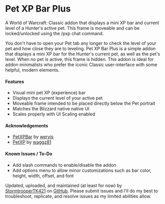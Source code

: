 # Pet XP Bar Plus
A World of Warcraft: Classic addon that displays a mini XP bar and current level of a Hunter's active pet. This frame is moveable and can be locked/unlocked using the /pxp chat command.

You don't have to open your Pet tab any longer to check the level of your pet and how close they are to leveling. Pet XP Bar Plus is a simple addon that displays a mini XP bar for the Hunter's current pet, as well as the pet's level. When no pet is active, this frame is hidden. This addon is ideal for addon minimalists who prefer the iconic Classic user-interface with some helpful, modern elements.

<h4>Features</h4>

- Visual mini pet XP (experience) bar
- Displays the current level of your active pet
- Moveable frame intended to be placed directly below the Pet portrait
- Matches the Blizzard native native UI
- Scales properly with UI Scaling enabled

<h4>Acknowledgements</h4>

- [PetXPBar](https://www.curseforge.com/wow/addons/petxpbar) by [weryis](https://legacy.curseforge.com/members/weryis/projects)
- [PetXP](https://www.curseforge.com/wow/addons/petxp) by [waggz81](https://legacy.curseforge.com/members/waggz81/projects)

<h4>Known Issues / To-Do</h4>

- Add slash commands to enable/disable the addon
- Add options menu to allow minor customizations such as bar color, height, width, offset, and font

Updated, uploaded, and maintained (at least for now) by [StormtrooperTK421](https://discordapp.com/users/237746068844969994) on [GitHub](https://github.com/DustinChecketts/PetXPBarPlus). Please submit issues and I'll do my best to troubleshoot, replicate, and resolve issues as my limited abilities allow.
